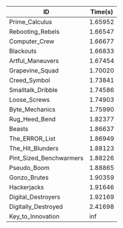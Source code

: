 |ID|Time(s)|
|-|-|
|Prime_Calculus|1.65952|
|Rebooting_Rebels|1.66547|
|Computer_Crew|1.66677|
|Blackouts|1.66833|
|Artful_Maneuvers|1.67454|
|Grapevine_Squad|1.70020|
|Creed_Symbol|1.73841|
|Smalltalk_Dribble|1.74586|
|Loose_Screws|1.74903|
|Byte_Mechanics|1.75990|
|Rug_Heed_Bend|1.82377|
|Beasts|1.86637|
|The_ERROR_List|1.86949|
|The_Hit_Blunders|1.88123|
|Pint_Sized_Benchwarmers|1.88226|
|Pseudo_Boom|1.88865|
|Gonzo_Brutes|1.90359|
|Hackerjacks|1.91646|
|Digital_Destroyers|1.92169|
|Digitally_Destroyed|2.41698|
|Key_to_Innovation|inf|
